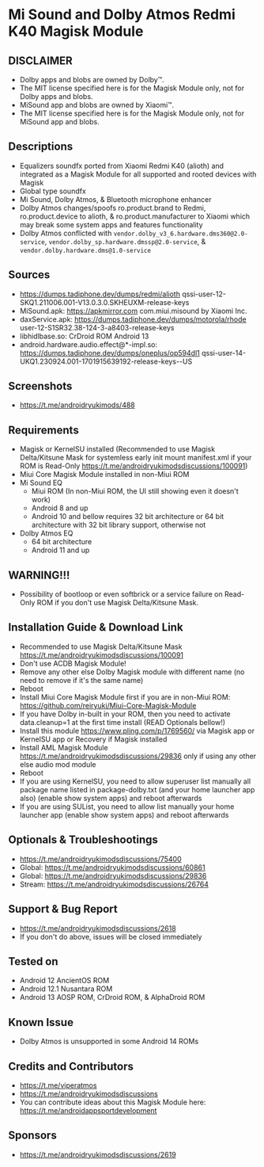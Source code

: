 # Mi Sound and Dolby Atmos Redmi K40 Magisk Module

## DISCLAIMER
- Dolby apps and blobs are owned by Dolby™.
- The MIT license specified here is for the Magisk Module only, not for Dolby apps and blobs.
- MiSound app and blobs are owned by Xiaomi™.
- The MIT license specified here is for the Magisk Module only, not for MiSound app and blobs.

## Descriptions
- Equalizers soundfx ported from Xiaomi Redmi K40 (alioth) and integrated as a Magisk Module for all supported and rooted devices with Magisk
- Global type soundfx
- Mi Sound, Dolby Atmos, & Bluetooth microphone enhancer
- Dolby Atmos changes/spoofs ro.product.brand to Redmi, ro.product.device to alioth, & ro.product.manufacturer to Xiaomi which may break some system apps and features functionality
- Dolby Atmos conflicted with `vendor.dolby_v3_6.hardware.dms360@2.0-service`, `vendor.dolby_sp.hardware.dmssp@2.0-service`, & `vendor.dolby.hardware.dms@1.0-service`

## Sources
- https://dumps.tadiphone.dev/dumps/redmi/alioth qssi-user-12-SKQ1.211006.001-V13.0.3.0.SKHEUXM-release-keys
- MiSound.apk: https://apkmirror.com com.miui.misound by Xiaomi Inc.
- daxService.apk: https://dumps.tadiphone.dev/dumps/motorola/rhode user-12-S1SR32.38-124-3-a8403-release-keys
- libhidlbase.so: CrDroid ROM Android 13
- android.hardware.audio.effect@*-impl.so: https://dumps.tadiphone.dev/dumps/oneplus/op594dl1 qssi-user-14-UKQ1.230924.001-1701915639192-release-keys--US

## Screenshots
- https://t.me/androidryukimods/488

## Requirements
- Magisk or KernelSU installed (Recommended to use Magisk Delta/Kitsune Mask for systemless early init mount manifest.xml if your ROM is Read-Only https://t.me/androidryukimodsdiscussions/100091)
- Miui Core Magisk Module installed in non-Miui ROM
- Mi Sound EQ
  - Miui ROM (In non-Miui ROM, the UI still showing even it doesn't work)
  - Android 8 and up
  - Android 10 and bellow requires 32 bit architecture or 64 bit architecture with 32 bit library support, otherwise not
- Dolby Atmos EQ
  - 64 bit architecture
  - Android 11 and up

## WARNING!!!
- Possibility of bootloop or even softbrick or a service failure on Read-Only ROM if you don't use Magisk Delta/Kitsune Mask.

## Installation Guide & Download Link
- Recommended to use Magisk Delta/Kitsune Mask https://t.me/androidryukimodsdiscussions/100091
- Don't use ACDB Magisk Module!
- Remove any other else Dolby Magisk module with different name (no need to remove if it's the same name)
- Reboot
- Install Miui Core Magisk Module first if you are in non-Miui ROM: https://github.com/reiryuki/Miui-Core-Magisk-Module
- If you have Dolby in-built in your ROM, then you need to activate data.cleanup=1 at the first time install (READ Optionals bellow!)
- Install this module https://www.pling.com/p/1769560/ via Magisk app or KernelSU app or Recovery if Magisk installed
- Install AML Magisk Module https://t.me/androidryukimodsdiscussions/29836 only if using any other else audio mod module
- Reboot
- If you are using KernelSU, you need to allow superuser list manually all package name listed in package-dolby.txt (and your home launcher app also) (enable show system apps) and reboot afterwards
- If you are using SUList, you need to allow list manually your home launcher app (enable show system apps) and reboot afterwards

## Optionals & Troubleshootings
- https://t.me/androidryukimodsdiscussions/75400
- Global: https://t.me/androidryukimodsdiscussions/60861
- Global: https://t.me/androidryukimodsdiscussions/29836
- Stream: https://t.me/androidryukimodsdiscussions/26764

## Support & Bug Report
- https://t.me/androidryukimodsdiscussions/2618
- If you don't do above, issues will be closed immediately

## Tested on
- Android 12 AncientOS ROM
- Android 12.1 Nusantara ROM
- Android 13 AOSP ROM, CrDroid ROM, & AlphaDroid ROM

## Known Issue
- Dolby Atmos is unsupported in some Android 14 ROMs

## Credits and Contributors
- https://t.me/viperatmos
- https://t.me/androidryukimodsdiscussions
- You can contribute ideas about this Magisk Module here: https://t.me/androidappsportdevelopment

## Sponsors
- https://t.me/androidryukimodsdiscussions/2619


